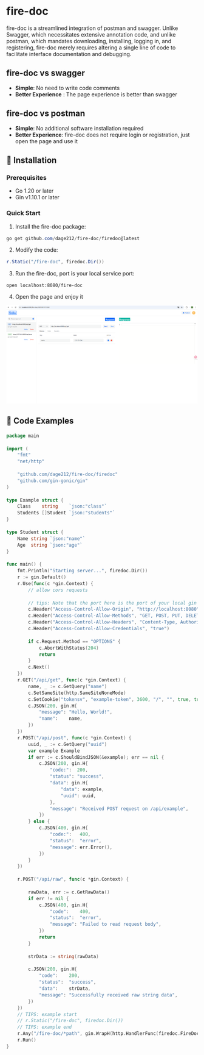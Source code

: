 # fire-doc

fire-doc is a streamlined integration of postman and swagger. Unlike Swagger, which necessitates extensive annotation code, and unlike postman, which mandates downloading, installing, logging in, and registering, fire-doc merely requires altering a single line of code to facilitate interface documentation and debugging.

## fire-doc vs swagger
 
- **Simple**: No need to write code comments
- **Better Experience** : The page experience is better than swagger

## fire-doc vs postman
- **Simple**: No additional software installation required
- **Better Experience**: fire-doc does not require login or registration, just open the page and use it

## 🚀 Installation

### Prerequisites

- Go 1.20 or later
- Gin v1.10.1 or later

### Quick Start

1. Install the fire-doc package:
```powershell
go get github.com/dage212/fire-doc/firedoc@latest
```

2. Modify the code:
```powershell
r.Static("/fire-doc", firedoc.Dir())
```
3. Run the fire-doc, port is your local service port:
```
open localhost:8080/fire-doc
```   
4. Open the page and enjoy it
   
![alt text](example.png)


## 🎯 Code Examples


```go
package main

import (
	"fmt"
	"net/http"

	"github.com/dage212/fire-doc/firedoc"
	"github.com/gin-gonic/gin"
)

type Example struct {
	Class    string    `json:"class"`
	Students []Student `json:"students"`
}

type Student struct {
	Name string `json:"name"`
	Age  string `json:"age"`
}

func main() {
	fmt.Println("Starting server...", firedoc.Dir())
	r := gin.Default()
	r.Use(func(c *gin.Context) {
		// allow cors requests

		// tips: Note that the port here is the port of your local gin service
		c.Header("Access-Control-Allow-Origin", "http://localhost:8080")
		c.Header("Access-Control-Allow-Methods", "GET, POST, PUT, DELETE, OPTIONS")
		c.Header("Access-Control-Allow-Headers", "Content-Type, Authorization")
		c.Header("Access-Control-Allow-Credentials", "true")

		if c.Request.Method == "OPTIONS" {
			c.AbortWithStatus(204)
			return
		}
		c.Next()
	})
	r.GET("/api/get", func(c *gin.Context) {
		name, _ := c.GetQuery("name")
		c.SetSameSite(http.SameSiteNoneMode)
		c.SetCookie("tokensv", "example-token", 3600, "/", "", true, true)
		c.JSON(200, gin.H{
			"message": "Hello, World!",
			"name":    name,
		})
	})
	r.POST("/api/post", func(c *gin.Context) {
		uuid, _ := c.GetQuery("uuid")
		var example Example
		if err := c.ShouldBindJSON(&example); err == nil {
			c.JSON(200, gin.H{
				"code:":  200,
				"status": "success",
				"data": gin.H{
					"data": example,
					"uuid": uuid,
				},
				"message": "Received POST request on /api/example",
			})
		} else {
			c.JSON(400, gin.H{
				"code:":   400,
				"status":  "error",
				"message": err.Error(),
			})
		}
	})

	r.POST("/api/raw", func(c *gin.Context) {

		rawData, err := c.GetRawData()
		if err != nil {
			c.JSON(400, gin.H{
				"code":    400,
				"status":  "error",
				"message": "Failed to read request body",
			})
			return
		}

		strData := string(rawData)

		c.JSON(200, gin.H{
			"code":    200,
			"status":  "success",
			"data":    strData,
			"message": "Successfully received raw string data",
		})
	})
	// TIPS: example start
	// r.Static("/fire-doc", firedoc.Dir())
	// TIPS: example end
	r.Any("/fire-doc/*path", gin.WrapH(http.HandlerFunc(firedoc.FireDocIndexHandler)))
	r.Run()
}


```
